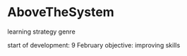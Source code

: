 # AboveTheSystem
learning strategy genre

start of development: 9 February
objective: improving skills
